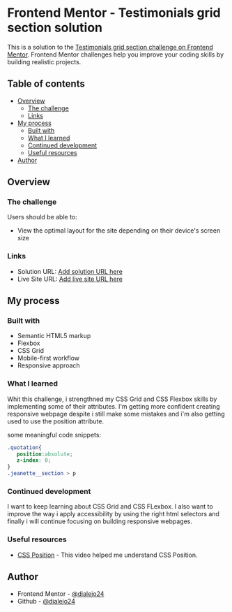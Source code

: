 # Frontend Mentor - Testimonials grid section solution

This is a solution to the [Testimonials grid section challenge on Frontend Mentor](https://www.frontendmentor.io/challenges/testimonials-grid-section-Nnw6J7Un7). Frontend Mentor challenges help you improve your coding skills by building realistic projects. 

## Table of contents

- [Overview](#overview)
  - [The challenge](#the-challenge)
  - [Links](#links)
- [My process](#my-process)
  - [Built with](#built-with)
  - [What I learned](#what-i-learned)
  - [Continued development](#continued-development)
  - [Useful resources](#useful-resources)
- [Author](#author)


## Overview

### The challenge

Users should be able to:

- View the optimal layout for the site depending on their device's screen size

### Links

- Solution URL: [Add solution URL here](https://your-solution-url.com)
- Live Site URL: [Add live site URL here](https://your-live-site-url.com)

## My process

### Built with

- Semantic HTML5 markup
- Flexbox
- CSS Grid
- Mobile-first workflow
- Responsive approach


### What I learned

Whit this challenge, i strengthned my CSS Grid and CSS Flexbox skills by implementing some of their attributes.
I'm getting more confident creating responsive webpage despite i still make some mistakes and i'm also getting used to
use the position attribute.

some meaningful code snippets:

```css
.quotation{
   position:absolute;
   z-index: 0;
}
.jeanette__section > p
```


### Continued development

I want to keep learning about CSS Grid and CSS FLexbox. I also want to improve the way i apply accessibility by using the
right html selectors and finally i will continue focusing on building responsive webpages.


### Useful resources

- [CSS Position](https://www.youtube.com/watch?v=ku9jCtyXS34) - This video helped me understand CSS Position.


## Author

- Frontend Mentor - [@dialejo24](https://www.frontendmentor.io/profile/dialejo24)
- Github - [@dialejo24](https://github.com/dialejo24)

